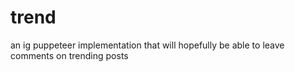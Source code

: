 # trend
an ig puppeteer implementation that will hopefully be able to leave comments on trending posts
